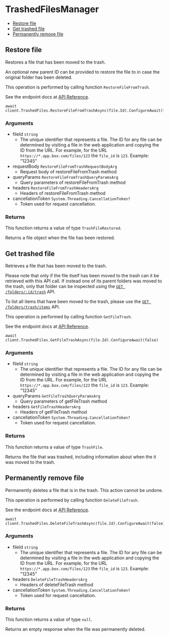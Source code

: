 # TrashedFilesManager


- [Restore file](#restore-file)
- [Get trashed file](#get-trashed-file)
- [Permanently remove file](#permanently-remove-file)

## Restore file

Restores a file that has been moved to the trash.

An optional new parent ID can be provided to restore the file to in case the
original folder has been deleted.

This operation is performed by calling function `RestoreFileFromTrash`.

See the endpoint docs at
[API Reference](https://developer.box.com/reference/post-files-id/).

<!-- sample post_files_id -->
```
await client.TrashedFiles.RestoreFileFromTrashAsync(file.Id).ConfigureAwait(false)
```

### Arguments

- fileId `string`
  - The unique identifier that represents a file.  The ID for any file can be determined by visiting a file in the web application and copying the ID from the URL. For example, for the URL `https://*.app.box.com/files/123` the `file_id` is `123`. Example: "12345"
- requestBody `RestoreFileFromTrashRequestBodyArg`
  - Request body of restoreFileFromTrash method
- queryParams `RestoreFileFromTrashQueryParamsArg`
  - Query parameters of restoreFileFromTrash method
- headers `RestoreFileFromTrashHeadersArg`
  - Headers of restoreFileFromTrash method
- cancellationToken `System.Threading.CancellationToken?`
  - Token used for request cancellation.


### Returns

This function returns a value of type `TrashFileRestored`.

Returns a file object when the file has been restored.


## Get trashed file

Retrieves a file that has been moved to the trash.

Please note that only if the file itself has been moved to the
trash can it be retrieved with this API call. If instead one of
its parent folders was moved to the trash, only that folder
can be inspected using the
[`GET /folders/:id/trash`](e://get_folders_id_trash) API.

To list all items that have been moved to the trash, please
use the [`GET /folders/trash/items`](e://get-folders-trash-items/)
API.

This operation is performed by calling function `GetFileTrash`.

See the endpoint docs at
[API Reference](https://developer.box.com/reference/get-files-id-trash/).

<!-- sample get_files_id_trash -->
```
await client.TrashedFiles.GetFileTrashAsync(file.Id).ConfigureAwait(false)
```

### Arguments

- fileId `string`
  - The unique identifier that represents a file.  The ID for any file can be determined by visiting a file in the web application and copying the ID from the URL. For example, for the URL `https://*.app.box.com/files/123` the `file_id` is `123`. Example: "12345"
- queryParams `GetFileTrashQueryParamsArg`
  - Query parameters of getFileTrash method
- headers `GetFileTrashHeadersArg`
  - Headers of getFileTrash method
- cancellationToken `System.Threading.CancellationToken?`
  - Token used for request cancellation.


### Returns

This function returns a value of type `TrashFile`.

Returns the file that was trashed,
including information about when the it
was moved to the trash.


## Permanently remove file

Permanently deletes a file that is in the trash.
This action cannot be undone.

This operation is performed by calling function `DeleteFileTrash`.

See the endpoint docs at
[API Reference](https://developer.box.com/reference/delete-files-id-trash/).

<!-- sample delete_files_id_trash -->
```
await client.TrashedFiles.DeleteFileTrashAsync(file.Id).ConfigureAwait(false)
```

### Arguments

- fileId `string`
  - The unique identifier that represents a file.  The ID for any file can be determined by visiting a file in the web application and copying the ID from the URL. For example, for the URL `https://*.app.box.com/files/123` the `file_id` is `123`. Example: "12345"
- headers `DeleteFileTrashHeadersArg`
  - Headers of deleteFileTrash method
- cancellationToken `System.Threading.CancellationToken?`
  - Token used for request cancellation.


### Returns

This function returns a value of type `null`.

Returns an empty response when the file was
permanently deleted.


